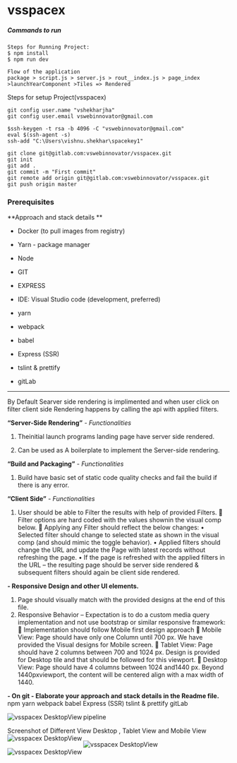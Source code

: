 # vsspacex

##### Commands to run 


```shell
Steps for Running Project: 
$ npm install 
$ npm run dev

Flow of the application 
package > script.js > server.js > rout__index.js > page_index >launchYearComponent >Tiles => Rendered
```

Steps for setup Project(vsspacex)
```shell
git config user.name "vshekharjha"
git config user.email vswebinnovator@gmail.com

$ssh-keygen -t rsa -b 4096 -C "vswebinnovator@gmail.com"
eval $(ssh-agent -s)
ssh-add "C:\Users\vishnu.shekhar\spacekey1"

git clone git@gitlab.com:vswebinnovator/vsspacex.git
git init
git add .
git commit -m "First commit"
git remote add origin git@gitlab.com:vswebinnovator/vsspacex.git
git push origin master
```

### Prerequisites
**Approach and stack details **
-   Docker (to pull images from registry)

-   Yarn - package manager

-   Node

-   GIT

-   EXPRESS

-   IDE: Visual Studio code (development, preferred)

- yarn
- webpack
- babel
- Express (SSR)
- tslint & prettify
- gitLab

--- 

By Default Searver side rendering is implimented and when user click on filter client side Rendering happens by calling the api with applied filters.

**“Server-Side Rendering”**
_-	Functionalities_
1.	Theinitial launch programs landing page have server side rendered.

2.	Can be used as A boilerplate to implement the Server-side rendering.

**“Build and Packaging”**
_-	Functionalities_
1.	Build  have basic set of static code quality checks and  fail the build if there is any error.

**“Client Side”**
_-	Functionalities_
1.	User should be able to Filter the results with help of provided Filters.
	Filter options are hard coded with the values shownin the visual comp below.
	Applying any Filter should reflect the below changes:
•	Selected filter should change to selected state as shown in the visual comp (and should mimic the toggle behavior).
•	Applied filters should change the URL and update the Page with latest records without refreshing the page.
•	If the page is refreshed with the applied filters in the URL – the resulting page should be server side rendered & subsequent filters should again be client side rendered.


**-	Responsive Design and other UI elements.**
1.	Page should visually match with the provided designs at the end of this file.
2.	Responsive Behavior – Expectation is to do a custom media query implementation and not use bootstrap or similar responsive framework:
	Implementation should follow Mobile first design approach
	Mobile View: Page should have only one Column until 700 px. We have provided the Visual designs for Mobile screen.
	Tablet View: Page should have 2 columns between 700 and 1024 px. Design is provided for Desktop tile and that should be followed for this viewport.
	Desktop View: Page should have 4 columns between 1024 and1440 px. Beyond 1440pxviewport, the content will be centered align with a max width of 1440.

**-	On git - Elaborate your approach and stack details in the Readme file.**
npm
yarn
webpack
babel
Express (SSR)
tslint & prettify
gitLab

pipeline 
  <img
    alt="vsspacex DesktopView"
    src="./readmeimg/pipeline.jpg"
    align="left"
  />

Screenshot of Different View Desktop , Tablet View and Mobile View
  <img
    alt="vsspacex DesktopView"
    src="./readmeimg/DesktopView.png"
    align="left"
  />

  <img
    alt="vsspacex DesktopView"
    src="./readmeimg/TabletView.png"
    align="left"
  />

  <img
    alt="vsspacex DesktopView"
    src="./readmeimg/mobileView.png"
    align="left"
  />






